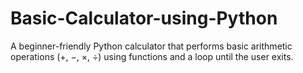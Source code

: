 # Basic-Calculator-using-Python
A beginner-friendly Python calculator that performs basic arithmetic operations (+, −, ×, ÷) using functions and a loop until the user exits.
